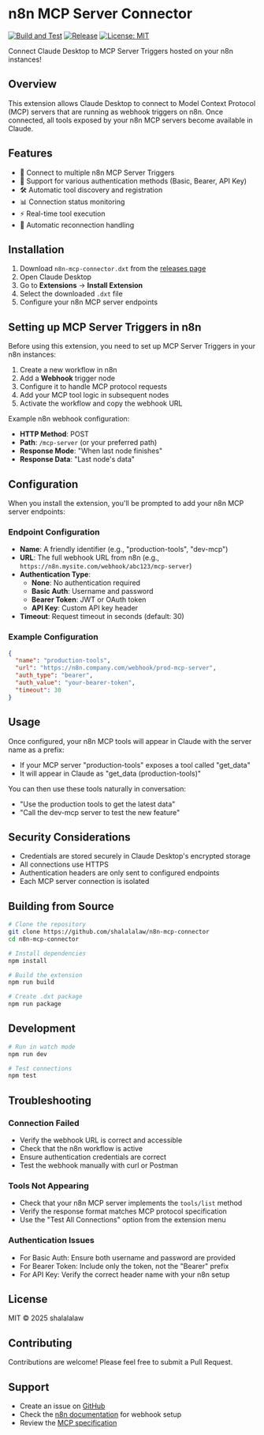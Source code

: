 # n8n MCP Server Connector

[![Build and Test](https://github.com/shalalalaw/n8n-mcp-connector/actions/workflows/build.yml/badge.svg)](https://github.com/shalalalaw/n8n-mcp-connector/actions/workflows/build.yml)
[![Release](https://img.shields.io/github/v/release/shalalalaw/n8n-mcp-connector)](https://github.com/shalalalaw/n8n-mcp-connector/releases)
[![License: MIT](https://img.shields.io/badge/License-MIT-yellow.svg)](https://opensource.org/licenses/MIT)

Connect Claude Desktop to MCP Server Triggers hosted on your n8n instances!

## Overview

This extension allows Claude Desktop to connect to Model Context Protocol (MCP) servers that are running as webhook triggers on n8n. Once connected, all tools exposed by your n8n MCP servers become available in Claude.

## Features

- 🔌 Connect to multiple n8n MCP Server Triggers
- 🔐 Support for various authentication methods (Basic, Bearer, API Key)
- 🛠️ Automatic tool discovery and registration
- 📊 Connection status monitoring
- ⚡ Real-time tool execution
- 🔄 Automatic reconnection handling

## Installation

1. Download `n8n-mcp-connector.dxt` from the [releases page](https://github.com/shalalalaw/n8n-mcp-connector/releases)
2. Open Claude Desktop
3. Go to **Extensions** → **Install Extension**
4. Select the downloaded `.dxt` file
5. Configure your n8n MCP server endpoints

## Setting up MCP Server Triggers in n8n

Before using this extension, you need to set up MCP Server Triggers in your n8n instances:

1. Create a new workflow in n8n
2. Add a **Webhook** trigger node
3. Configure it to handle MCP protocol requests
4. Add your MCP tool logic in subsequent nodes
5. Activate the workflow and copy the webhook URL

Example n8n webhook configuration:
- **HTTP Method**: POST
- **Path**: `/mcp-server` (or your preferred path)
- **Response Mode**: "When last node finishes"
- **Response Data**: "Last node's data"

## Configuration

When you install the extension, you'll be prompted to add your n8n MCP server endpoints:

### Endpoint Configuration

- **Name**: A friendly identifier (e.g., "production-tools", "dev-mcp")
- **URL**: The full webhook URL from n8n (e.g., `https://n8n.mysite.com/webhook/abc123/mcp-server`)
- **Authentication Type**:
  - **None**: No authentication required
  - **Basic Auth**: Username and password
  - **Bearer Token**: JWT or OAuth token
  - **API Key**: Custom API key header
- **Timeout**: Request timeout in seconds (default: 30)

### Example Configuration

```json
{
  "name": "production-tools",
  "url": "https://n8n.company.com/webhook/prod-mcp-server",
  "auth_type": "bearer",
  "auth_value": "your-bearer-token",
  "timeout": 30
}
```

## Usage

Once configured, your n8n MCP tools will appear in Claude with the server name as a prefix:

- If your MCP server "production-tools" exposes a tool called "get_data"
- It will appear in Claude as "get_data (production-tools)"

You can then use these tools naturally in conversation:
- "Use the production tools to get the latest data"
- "Call the dev-mcp server to test the new feature"

## Security Considerations

- Credentials are stored securely in Claude Desktop's encrypted storage
- All connections use HTTPS
- Authentication headers are only sent to configured endpoints
- Each MCP server connection is isolated

## Building from Source

```bash
# Clone the repository
git clone https://github.com/shalalalaw/n8n-mcp-connector
cd n8n-mcp-connector

# Install dependencies
npm install

# Build the extension
npm run build

# Create .dxt package
npm run package
```

## Development

```bash
# Run in watch mode
npm run dev

# Test connections
npm test
```

## Troubleshooting

### Connection Failed
- Verify the webhook URL is correct and accessible
- Check that the n8n workflow is active
- Ensure authentication credentials are correct
- Test the webhook manually with curl or Postman

### Tools Not Appearing
- Check that your n8n MCP server implements the `tools/list` method
- Verify the response format matches MCP protocol specification
- Use the "Test All Connections" option from the extension menu

### Authentication Issues
- For Basic Auth: Ensure both username and password are provided
- For Bearer Token: Include only the token, not the "Bearer" prefix
- For API Key: Verify the correct header name with your n8n setup

## License

MIT © 2025 shalalalaw

## Contributing

Contributions are welcome! Please feel free to submit a Pull Request.

## Support

- Create an issue on [GitHub](https://github.com/shalalalaw/n8n-mcp-connector/issues)
- Check the [n8n documentation](https://docs.n8n.io) for webhook setup
- Review the [MCP specification](https://modelcontextprotocol.io)
